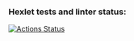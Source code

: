 ### Hexlet tests and linter status:
[![Actions Status](https://github.com/ravinskij79/layout-designer-project-lvl1/workflows/hexlet-check/badge.svg)](https://github.com/ravinskij79/layout-designer-project-lvl1/actions)